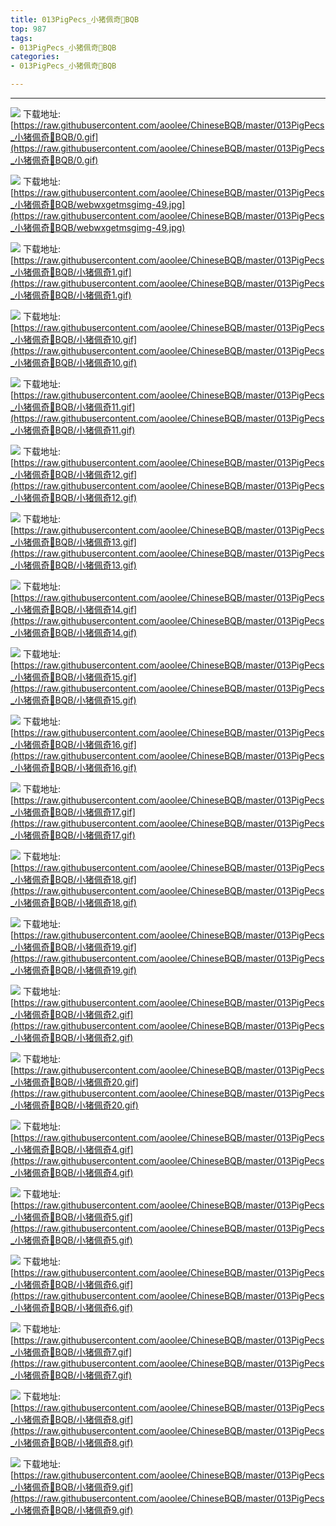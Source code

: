 ```yaml
---
title: 013PigPecs_小猪佩奇👑BQB
top: 987
tags:
- 013PigPecs_小猪佩奇👑BQB
categories:
- 013PigPecs_小猪佩奇👑BQB

---
```


------

<!-- more -->

![](https://raw.githubusercontent.com/aoolee/ChineseBQB/master/013PigPecs_小猪佩奇👑BQB/0.gif)
下载地址:[https://raw.githubusercontent.com/aoolee/ChineseBQB/master/013PigPecs_小猪佩奇👑BQB/0.gif](https://raw.githubusercontent.com/aoolee/ChineseBQB/master/013PigPecs_小猪佩奇👑BQB/0.gif)

![](https://raw.githubusercontent.com/aoolee/ChineseBQB/master/013PigPecs_小猪佩奇👑BQB/webwxgetmsgimg-49.jpg)
下载地址:[https://raw.githubusercontent.com/aoolee/ChineseBQB/master/013PigPecs_小猪佩奇👑BQB/webwxgetmsgimg-49.jpg](https://raw.githubusercontent.com/aoolee/ChineseBQB/master/013PigPecs_小猪佩奇👑BQB/webwxgetmsgimg-49.jpg)

![](https://raw.githubusercontent.com/aoolee/ChineseBQB/master/013PigPecs_小猪佩奇👑BQB/小猪佩奇1.gif)
下载地址:[https://raw.githubusercontent.com/aoolee/ChineseBQB/master/013PigPecs_小猪佩奇👑BQB/小猪佩奇1.gif](https://raw.githubusercontent.com/aoolee/ChineseBQB/master/013PigPecs_小猪佩奇👑BQB/小猪佩奇1.gif)

![](https://raw.githubusercontent.com/aoolee/ChineseBQB/master/013PigPecs_小猪佩奇👑BQB/小猪佩奇10.gif)
下载地址:[https://raw.githubusercontent.com/aoolee/ChineseBQB/master/013PigPecs_小猪佩奇👑BQB/小猪佩奇10.gif](https://raw.githubusercontent.com/aoolee/ChineseBQB/master/013PigPecs_小猪佩奇👑BQB/小猪佩奇10.gif)

![](https://raw.githubusercontent.com/aoolee/ChineseBQB/master/013PigPecs_小猪佩奇👑BQB/小猪佩奇11.gif)
下载地址:[https://raw.githubusercontent.com/aoolee/ChineseBQB/master/013PigPecs_小猪佩奇👑BQB/小猪佩奇11.gif](https://raw.githubusercontent.com/aoolee/ChineseBQB/master/013PigPecs_小猪佩奇👑BQB/小猪佩奇11.gif)

![](https://raw.githubusercontent.com/aoolee/ChineseBQB/master/013PigPecs_小猪佩奇👑BQB/小猪佩奇12.gif)
下载地址:[https://raw.githubusercontent.com/aoolee/ChineseBQB/master/013PigPecs_小猪佩奇👑BQB/小猪佩奇12.gif](https://raw.githubusercontent.com/aoolee/ChineseBQB/master/013PigPecs_小猪佩奇👑BQB/小猪佩奇12.gif)

![](https://raw.githubusercontent.com/aoolee/ChineseBQB/master/013PigPecs_小猪佩奇👑BQB/小猪佩奇13.gif)
下载地址:[https://raw.githubusercontent.com/aoolee/ChineseBQB/master/013PigPecs_小猪佩奇👑BQB/小猪佩奇13.gif](https://raw.githubusercontent.com/aoolee/ChineseBQB/master/013PigPecs_小猪佩奇👑BQB/小猪佩奇13.gif)

![](https://raw.githubusercontent.com/aoolee/ChineseBQB/master/013PigPecs_小猪佩奇👑BQB/小猪佩奇14.gif)
下载地址:[https://raw.githubusercontent.com/aoolee/ChineseBQB/master/013PigPecs_小猪佩奇👑BQB/小猪佩奇14.gif](https://raw.githubusercontent.com/aoolee/ChineseBQB/master/013PigPecs_小猪佩奇👑BQB/小猪佩奇14.gif)

![](https://raw.githubusercontent.com/aoolee/ChineseBQB/master/013PigPecs_小猪佩奇👑BQB/小猪佩奇15.gif)
下载地址:[https://raw.githubusercontent.com/aoolee/ChineseBQB/master/013PigPecs_小猪佩奇👑BQB/小猪佩奇15.gif](https://raw.githubusercontent.com/aoolee/ChineseBQB/master/013PigPecs_小猪佩奇👑BQB/小猪佩奇15.gif)

![](https://raw.githubusercontent.com/aoolee/ChineseBQB/master/013PigPecs_小猪佩奇👑BQB/小猪佩奇16.gif)
下载地址:[https://raw.githubusercontent.com/aoolee/ChineseBQB/master/013PigPecs_小猪佩奇👑BQB/小猪佩奇16.gif](https://raw.githubusercontent.com/aoolee/ChineseBQB/master/013PigPecs_小猪佩奇👑BQB/小猪佩奇16.gif)

![](https://raw.githubusercontent.com/aoolee/ChineseBQB/master/013PigPecs_小猪佩奇👑BQB/小猪佩奇17.gif)
下载地址:[https://raw.githubusercontent.com/aoolee/ChineseBQB/master/013PigPecs_小猪佩奇👑BQB/小猪佩奇17.gif](https://raw.githubusercontent.com/aoolee/ChineseBQB/master/013PigPecs_小猪佩奇👑BQB/小猪佩奇17.gif)

![](https://raw.githubusercontent.com/aoolee/ChineseBQB/master/013PigPecs_小猪佩奇👑BQB/小猪佩奇18.gif)
下载地址:[https://raw.githubusercontent.com/aoolee/ChineseBQB/master/013PigPecs_小猪佩奇👑BQB/小猪佩奇18.gif](https://raw.githubusercontent.com/aoolee/ChineseBQB/master/013PigPecs_小猪佩奇👑BQB/小猪佩奇18.gif)

![](https://raw.githubusercontent.com/aoolee/ChineseBQB/master/013PigPecs_小猪佩奇👑BQB/小猪佩奇19.gif)
下载地址:[https://raw.githubusercontent.com/aoolee/ChineseBQB/master/013PigPecs_小猪佩奇👑BQB/小猪佩奇19.gif](https://raw.githubusercontent.com/aoolee/ChineseBQB/master/013PigPecs_小猪佩奇👑BQB/小猪佩奇19.gif)

![](https://raw.githubusercontent.com/aoolee/ChineseBQB/master/013PigPecs_小猪佩奇👑BQB/小猪佩奇2.gif)
下载地址:[https://raw.githubusercontent.com/aoolee/ChineseBQB/master/013PigPecs_小猪佩奇👑BQB/小猪佩奇2.gif](https://raw.githubusercontent.com/aoolee/ChineseBQB/master/013PigPecs_小猪佩奇👑BQB/小猪佩奇2.gif)

![](https://raw.githubusercontent.com/aoolee/ChineseBQB/master/013PigPecs_小猪佩奇👑BQB/小猪佩奇20.gif)
下载地址:[https://raw.githubusercontent.com/aoolee/ChineseBQB/master/013PigPecs_小猪佩奇👑BQB/小猪佩奇20.gif](https://raw.githubusercontent.com/aoolee/ChineseBQB/master/013PigPecs_小猪佩奇👑BQB/小猪佩奇20.gif)

![](https://raw.githubusercontent.com/aoolee/ChineseBQB/master/013PigPecs_小猪佩奇👑BQB/小猪佩奇4.gif)
下载地址:[https://raw.githubusercontent.com/aoolee/ChineseBQB/master/013PigPecs_小猪佩奇👑BQB/小猪佩奇4.gif](https://raw.githubusercontent.com/aoolee/ChineseBQB/master/013PigPecs_小猪佩奇👑BQB/小猪佩奇4.gif)

![](https://raw.githubusercontent.com/aoolee/ChineseBQB/master/013PigPecs_小猪佩奇👑BQB/小猪佩奇5.gif)
下载地址:[https://raw.githubusercontent.com/aoolee/ChineseBQB/master/013PigPecs_小猪佩奇👑BQB/小猪佩奇5.gif](https://raw.githubusercontent.com/aoolee/ChineseBQB/master/013PigPecs_小猪佩奇👑BQB/小猪佩奇5.gif)

![](https://raw.githubusercontent.com/aoolee/ChineseBQB/master/013PigPecs_小猪佩奇👑BQB/小猪佩奇6.gif)
下载地址:[https://raw.githubusercontent.com/aoolee/ChineseBQB/master/013PigPecs_小猪佩奇👑BQB/小猪佩奇6.gif](https://raw.githubusercontent.com/aoolee/ChineseBQB/master/013PigPecs_小猪佩奇👑BQB/小猪佩奇6.gif)

![](https://raw.githubusercontent.com/aoolee/ChineseBQB/master/013PigPecs_小猪佩奇👑BQB/小猪佩奇7.gif)
下载地址:[https://raw.githubusercontent.com/aoolee/ChineseBQB/master/013PigPecs_小猪佩奇👑BQB/小猪佩奇7.gif](https://raw.githubusercontent.com/aoolee/ChineseBQB/master/013PigPecs_小猪佩奇👑BQB/小猪佩奇7.gif)

![](https://raw.githubusercontent.com/aoolee/ChineseBQB/master/013PigPecs_小猪佩奇👑BQB/小猪佩奇8.gif)
下载地址:[https://raw.githubusercontent.com/aoolee/ChineseBQB/master/013PigPecs_小猪佩奇👑BQB/小猪佩奇8.gif](https://raw.githubusercontent.com/aoolee/ChineseBQB/master/013PigPecs_小猪佩奇👑BQB/小猪佩奇8.gif)

![](https://raw.githubusercontent.com/aoolee/ChineseBQB/master/013PigPecs_小猪佩奇👑BQB/小猪佩奇9.gif)
下载地址:[https://raw.githubusercontent.com/aoolee/ChineseBQB/master/013PigPecs_小猪佩奇👑BQB/小猪佩奇9.gif](https://raw.githubusercontent.com/aoolee/ChineseBQB/master/013PigPecs_小猪佩奇👑BQB/小猪佩奇9.gif)

